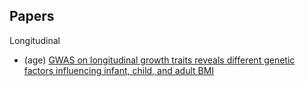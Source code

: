 ## Papers

Longitudinal
- (age) [GWAS on longitudinal growth traits reveals different genetic factors influencing infant, child, and adult BMI](https://advances.sciencemag.org/content/5/9/eaaw3095)
